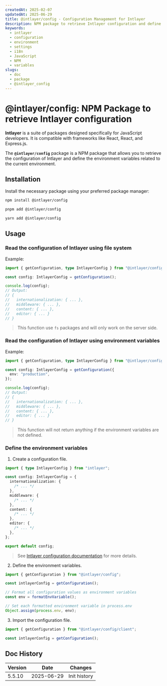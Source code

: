 ```yaml
---
createdAt: 2025-02-07
updatedAt: 2025-06-29
title: @intlayer/config - Configuration Management for Intlayer
description: NPM package to retrieve Intlayer configuration and define environment variables for internationalization settings across different environments.
keywords:
  - intlayer
  - configuration
  - environment
  - settings
  - i18n
  - JavaScript
  - NPM
  - variables
slugs:
  - doc
  - package
  - @intlayer_config
---
```


# @intlayer/config: NPM Package to retrieve Intlayer configuration

**Intlayer** is a suite of packages designed specifically for JavaScript developers. It is compatible with frameworks like React, React, and Express.js.

The **`@intlayer/config`** package is a NPM package that allows you to retrieve the configuration of Intlayer and define the environment variables related to the current environment.

## Installation

Install the necessary package using your preferred package manager:

```bash packageManager="npm"
npm install @intlayer/config
```

```bash packageManager="pnpm"
pnpm add @intlayer/config
```

```bash packageManager="yarn"
yarn add @intlayer/config
```

## Usage

### Read the configuration of Intlayer using file system

Example:

```ts
import { getConfiguration, type IntlayerConfig } from "@intlayer/config";

const config: IntlayerConfig = getConfiguration();

console.log(config);
// Output:
// {
//   internationalization: { ... },
//   middleware: { ... },
//   content: { ... },
//   editor: { ... }
// }
```

> This function use `fs` packages and will only work on the server side.

### Read the configuration of Intlayer using environment variables

Example:

```ts
import { getConfiguration, type IntlayerConfig } from "@intlayer/config/client";

const config: IntlayerConfig = getConfiguration({
  env: "production",
});

console.log(config);
// Output:
// {
//   internationalization: { ... },
//   middleware: { ... },
//   content: { ... },
//   editor: { ... }
// }
```

> This function will not return anything if the environment variables are not defined.

### Define the environment variables

1. Create a configuration file.

```ts fileName="intlayer.config.ts"
import { type IntlayerConfig } from "intlayer";

const config: IntlayerConfig = {
  internationalization: {
    /* ... */
  },
  middleware: {
    /* ... */
  },
  content: {
    /* ... */
  },
  editor: {
    /* ... */
  },
};

export default config;
```

> See [Intlayer configuration documentation](https://github.com/aymericzip/intlayer/blob/main/docs/docs/en/configuration.md) for more details.

2. Define the environment variables.

```ts
import { getConfiguration } from "@intlayer/config";

const intlayerConfig = getConfiguration();

// Format all configuration values as environment variables
const env = formatEnvVariable();

// Set each formatted environment variable in process.env
Object.assign(process.env, env);
```

3. Import the configuration file.

```ts
import { getConfiguration } from "@intlayer/config/client";

const intlayerConfig = getConfiguration();
```

## Doc History

| Version | Date       | Changes      |
| ------- | ---------- | ------------ |
| 5.5.10  | 2025-06-29 | Init history |
